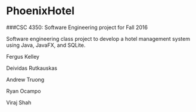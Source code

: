 # PhoenixHotel
###CSC 4350: Software Engineering project for Fall 2016

Software engineering class project to develop a hotel management system using Java, JavaFX, and SQLite.

Fergus Kelley

Deividas Rutkauskas

Andrew Truong

Ryan Ocampo

Viraj Shah
